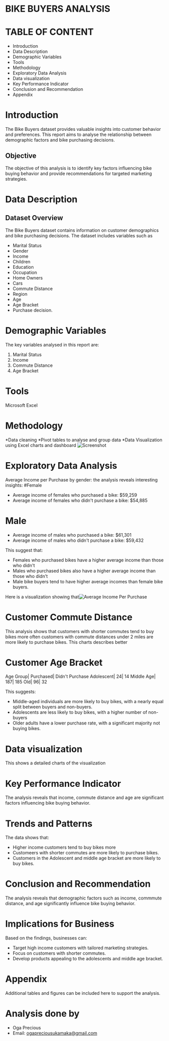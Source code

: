 # BIKE BUYERS ANALYSIS
# TABLE OF CONTENT
* Introduction
* Data Description
* Demographic Variables
* Tools
* Methodology
* Exploratory Data Analysis
* Data visualization
* Key Performance Indicator
* Conclusion and Recommendation
* Appendix

# Introduction
The Bike Buyers dataset provides valuable insights into customer behavior and preferences. This report aims to analyse the relationship between demographic factors and bike purchasing decisions.
## Objective
The objective of this analysis is to identify key factors influencing bike buying behavior and provide recommendations for targeted marketing strategies.

# Data Description

## Dataset Overview
The Bike Buyers dataset contains information on customer demographics and bike purchasing decisions. The dataset includes variables such as
* Marital Status
* Gender
* Income
* Children
* Education
* Occupation
* Home Owners
* Cars
* Commute Distance
* Region
* Age
* Age Bracket
* Purchase decision.

# Demographic Variables
The key variables analysed in this report are:
1. Marital Status
2. Income
3. Commute Distance
4. Age Bracket

# Tools
Microsoft Excel

# Methodology
*Data cleaning 
*Pivot tables to analyse and group data
*Data Visualization using Excel charts and dashboard 
![Screenshot](https://github.com/OgaPrecious/Excel-Project-on-Bike-Sales-/blob/main/IMG_20250616_130643_045.jpg)

# Exploratory Data Analysis
Average Income per Purchase by gender: the analysis reveals interesting insights:
#Female
* Average income of females who purchased a bike: $59,259
* Average income of females who didn't purchase a bike: $54,885
# Male
* Average income of males who purchased a bike: $61,301
* Average income of males who didn't purchase a bike: $59,432

This suggest that:
* Females who purchased bikes have a higher average income than those who didn't
* Males who purchased bikes also have a higher average income than those who didn't
* Male bike buyers tend to have higher average incomes than female bike buyers.

Here is a visualization showing that![Average Income Per Purchase](https://github.com/OgaPrecious/Excel-Project-on-Bike-Sales-/blob/main/Pivot%20table%201_2.png)

# Customer Commute Distance
This analysis shows that customers with shorter commutes tend to buy bikes more often
customers with commute distances under 2 miles are more likely to purchase bikes.
This charts describes better

# Customer Age Bracket
Age Group| Purchased| Didn't Purchase
Adolescent| 24| 14
Middle Age| 187| 185
Old| 96| 32

This suggests:
* Middle-aged individuals are more likely to buy bikes, with a nearly equal split between buyers and non-buyers.
* Adolescents are less likely to buy bikes, with a higher number of non-buyers
* Older adults have a lower purchase rate, with a significant majority not buying bikes.

# Data visualization
This shows a detailed charts of the visualization

# Key Performance Indicator
The analysis reveals that income, commute distance and age are significant factors influencing bike buying behavior.

# Trends and Patterns
The data shows that:
* Higher income customers tend to buy bikes more
* Customeers with shorter commutes are more likely to purchase bikes.
* Customers in the Adolescent and middle  age bracket are more likely to buy bikes.

# Conclusion and Recommendation
The analysis reveals that demographic factors such as income, commmute distance, and age significantly influence bike buying behavior.

# Implications for Business
Based on the findings, businesses can:
* Target high income customers with tailored marketing strategies.
* Focus on customers with shorter commutes.
* Develop products appealing to the adolescents and middle age bracket.

# Appendix
Additional tables and figures can be included here to support the analysis.

# Analysis done by 
* Oga Precious
* Email: ogapreciousukamaka@gmail.com

